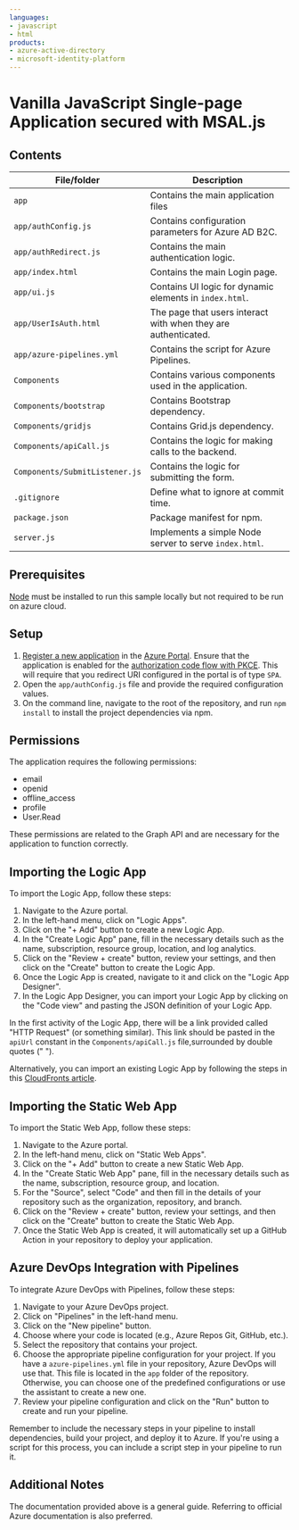 ```yaml
---
languages:
- javascript
- html
products:
- azure-active-directory
- microsoft-identity-platform
---
```


# Vanilla JavaScript Single-page Application secured with MSAL.js

## Contents

| File/folder       | Description                                |
|-------------------|--------------------------------------------|
| `app`             | Contains the main application files        |
| `app/authConfig.js` | Contains configuration parameters for Azure AD B2C. |
| `app/authRedirect.js` | Contains the main authentication logic. |
| `app/index.html`  | Contains the main Login page. |
| `app/ui.js`       | Contains UI logic for dynamic elements in `index.html`. |
| `app/UserIsAuth.html` | The page that users interact with when they are authenticated. |
| `app/azure-pipelines.yml` | Contains the script for Azure Pipelines. |
| `Components`      | Contains various components used in the application. |
| `Components/bootstrap` | Contains Bootstrap dependency. |
| `Components/gridjs` | Contains Grid.js dependency. |
| `Components/apiCall.js` | Contains the logic for making calls to the backend. |
| `Components/SubmitListener.js` | Contains the logic for submitting the form. |
| `.gitignore`      | Define what to ignore at commit time.      |
| `package.json`    | Package manifest for npm.                  |
| `server.js`     | Implements a simple Node server to serve `index.html`.  |

## Prerequisites

[Node](https://nodejs.org/en/) must be installed to run this sample locally but not required to be run on azure cloud.

## Setup

1. [Register a new application](https://docs.microsoft.com/azure/active-directory/develop/scenario-spa-app-registration) in the [Azure Portal](https://portal.azure.com). Ensure that the application is enabled for the [authorization code flow with PKCE](https://docs.microsoft.com/azure/active-directory/develop/v2-oauth2-auth-code-flow). This will require that you redirect URI configured in the portal is of type `SPA`.
2. Open the `app/authConfig.js` file and provide the required configuration values.
3. On the command line, navigate to the root of the repository, and run `npm install` to install the project dependencies via npm.

## Permissions

The application requires the following permissions:

- email
- openid
- offline_access
- profile
- User.Read

These permissions are related to the Graph API and are necessary for the application to function correctly.

## Importing the Logic App

To import the Logic App, follow these steps:

1. Navigate to the Azure portal.
2. In the left-hand menu, click on "Logic Apps".
3. Click on the "+ Add" button to create a new Logic App.
4. In the "Create Logic App" pane, fill in the necessary details such as the name, subscription, resource group, location, and log analytics.
5. Click on the "Review + create" button, review your settings, and then click on the "Create" button to create the Logic App.
6. Once the Logic App is created, navigate to it and click on the "Logic App Designer".
7. In the Logic App Designer, you can import your Logic App by clicking on the "Code view" and pasting the JSON definition of your Logic App.

In the first activity of the Logic App, there will be a link provided called "HTTP Request" (or something similar). This link should be pasted in the `apiUrl` constant in the `Components/apiCall.js` file,surrounded by double quotes (" ").

Alternatively, you can import an existing Logic App by following the steps in this [CloudFronts article](https://www.cloudfronts.com/azure/logic-app/how-to-import-an-already-existing-logic-app-template-in-azure-logic-app/).

## Importing the Static Web App

To import the Static Web App, follow these steps:

1. Navigate to the Azure portal.
2. In the left-hand menu, click on "Static Web Apps".
3. Click on the "+ Add" button to create a new Static Web App.
4. In the "Create Static Web App" pane, fill in the necessary details such as the name, subscription, resource group, and location.
5. For the "Source", select "Code" and then fill in the details of your repository such as the organization, repository, and branch.
6. Click on the "Review + create" button, review your settings, and then click on the "Create" button to create the Static Web App.
7. Once the Static Web App is created, it will automatically set up a GitHub Action in your repository to deploy your application.

## Azure DevOps Integration with Pipelines

To integrate Azure DevOps with Pipelines, follow these steps:

1. Navigate to your Azure DevOps project.
2. Click on "Pipelines" in the left-hand menu.
3. Click on the "New pipeline" button.
4. Choose where your code is located (e.g., Azure Repos Git, GitHub, etc.).
5. Select the repository that contains your project.
6. Choose the appropriate pipeline configuration for your project. If you have a `azure-pipelines.yml` file in your repository, Azure DevOps will use that. This file is located in the `app` folder of the repository. Otherwise, you can choose one of the predefined configurations or use the assistant to create a new one.
7. Review your pipeline configuration and click on the "Run" button to create and run your pipeline.

Remember to include the necessary steps in your pipeline to install dependencies, build your project, and deploy it to Azure. If you're using a script for this process, you can include a script step in your pipeline to run it.

## Additional Notes

The documentation provided above is a general guide. Referring to official Azure documentation is also preferred.
